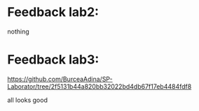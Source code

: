 # Feedback lab2:

nothing

# Feedback lab3:
https://github.com/BurceaAdina/SP-Laborator/tree/2f5131b44a820bb32022bd4db67f17eb4484fdf8

all looks good
